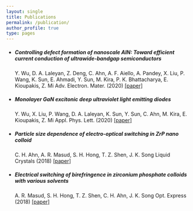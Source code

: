 ```yaml
---
layout: single
title: Publications
permalink: /publication/
author_profile: true
type: pages
---
```


- ##### Controlling defect formation of nanoscale AlN: Toward efficient current conduction of ultrawide-bandgap semiconductors
  Y. Wu, D. A. Laleyan, Z. Deng, C. Ahn, A. F. Aiello, A. Pandey, X. Liu, P. Wang, K. Sun, E. Ahmadi, Y. Sun, M. Kira, P. K.
  Bhattacharya, E. Kioupakis, Z. Mi
  Adv. Electron. Mater. (2020) [[paper]](https://doi.org/10.1002/aelm.202000337)
- ##### Monolayer GaN excitonic deep ultraviolet light emitting diodes
  Y. Wu, X. Liu, P. Wang,  D. A. Laleyan, K. Sun, Y. Sun, C. Ahn, M. Kira,  E. Kioupakis,  Z. Mi
  Appl. Phys. Lett. (2020) [[paper]](https://aip.scitation.org/doi/10.1063/1.5124828)

- ##### Particle size dependence of electro-optical switching in ZrP nano colloid
  C. H. Ahn, A. R. Masud, S. H. Hong, T. Z. Shen, J. K. Song
  Liquid Crystals (2018) [[paper]](https://www.tandfonline.com/doi/full/10.1080/02678292.2018.1480806)

- ##### Electrical switching of birefringence in zirconium phosphate colloids with various solvents
  A. R. Masud, S. H. Hong, T. Z. Shen, C. H. Ahn, J. K. Song
  Opt. Express (2018) [[paper]](https://www.osapublishing.org/oe/abstract.cfm?uri=oe-26-1-173&origin=search)